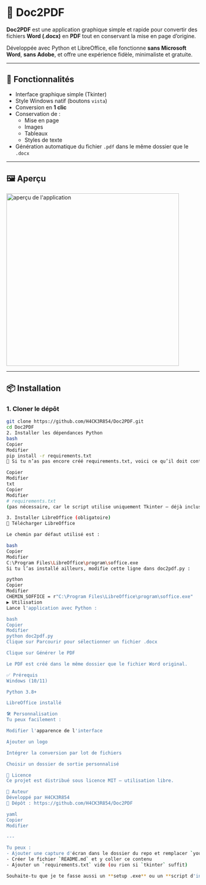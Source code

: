 # 📄 Doc2PDF

**Doc2PDF** est une application graphique simple et rapide pour convertir des fichiers **Word (.docx)** en **PDF** tout en conservant la mise en page d’origine.

Développée avec Python et LibreOffice, elle fonctionne **sans Microsoft Word**, **sans Adobe**, et offre une expérience fidèle, minimaliste et gratuite.

---

## 🚀 Fonctionnalités

- Interface graphique simple (Tkinter)
- Style Windows natif (boutons `vista`)
- Conversion en **1 clic**
- Conservation de :
  - Mise en page
  - Images
  - Tableaux
  - Styles de texte
- Génération automatique du fichier `.pdf` dans le même dossier que le `.docx`

---

## 🖼️ Aperçu

<img src="https://user-images.githubusercontent.com/your-image.png" alt="aperçu de l'application" width="450" />

---

## 📦 Installation

### 1. Cloner le dépôt

```bash
git clone https://github.com/H4CK3R854/Doc2PDF.git
cd Doc2PDF
2. Installer les dépendances Python
bash
Copier
Modifier
pip install -r requirements.txt
📌 Si tu n’as pas encore créé requirements.txt, voici ce qu’il doit contenir :

Copier
Modifier
txt
Copier
Modifier
# requirements.txt
(pas nécessaire, car le script utilise uniquement Tkinter – déjà inclus avec Python)

3. Installer LibreOffice (obligatoire)
🔗 Télécharger LibreOffice

Le chemin par défaut utilisé est :

bash
Copier
Modifier
C:\Program Files\LibreOffice\program\soffice.exe
Si tu l’as installé ailleurs, modifie cette ligne dans doc2pdf.py :

python
Copier
Modifier
CHEMIN_SOFFICE = r"C:\Program Files\LibreOffice\program\soffice.exe"
▶️ Utilisation
Lance l'application avec Python :

bash
Copier
Modifier
python doc2pdf.py
Clique sur Parcourir pour sélectionner un fichier .docx

Clique sur Générer le PDF

Le PDF est créé dans le même dossier que le fichier Word original.

✅ Prérequis
Windows (10/11)

Python 3.8+

LibreOffice installé

🛠️ Personnalisation
Tu peux facilement :

Modifier l'apparence de l'interface

Ajouter un logo

Intégrer la conversion par lot de fichiers

Choisir un dossier de sortie personnalisé

📖 Licence
Ce projet est distribué sous licence MIT — utilisation libre.

👤 Auteur
Développé par H4CK3R854
🔗 Dépôt : https://github.com/H4CK3R854/Doc2PDF

yaml
Copier
Modifier

---

Tu peux :
- Ajouter une capture d'écran dans le dossier du repo et remplacer `your-image.png`
- Créer le fichier `README.md` et y coller ce contenu
- Ajouter un `requirements.txt` vide (ou rien si `tkinter` suffit)

Souhaite-tu que je te fasse aussi un **setup .exe** ou un **script d'installation automatique** ?







